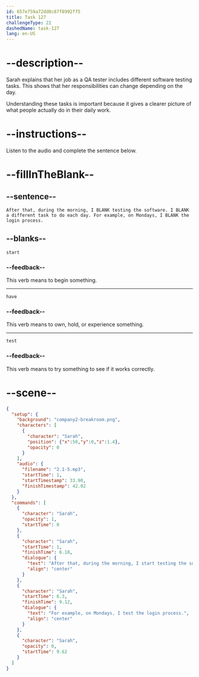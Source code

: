 ```yaml
---
id: 657e759a72dd0c67f8992ff5
title: Task 127
challengeType: 22
dashedName: task-127
lang: en-US
---
```


<!-- (audio) Sarah: After that, during the morning, I start testing the software. I have a different task to do each day. For example, on Mondays, I test the login process. -->

# --description--

Sarah explains that her job as a QA tester includes different software testing tasks. This shows that her responsibilities can change depending on the day.

Understanding these tasks is important because it gives a clearer picture of what people actually do in their daily work.

# --instructions--

Listen to the audio and complete the sentence below.

# --fillInTheBlank--

## --sentence--

`After that, during the morning, I BLANK testing the software. I BLANK a different task to do each day. For example, on Mondays, I BLANK the login process.`

## --blanks--

`start`

### --feedback--

This verb means to begin something.

---

`have`

### --feedback--

This verb means to own, hold, or experience something.

---

`test`

### --feedback--

This verb means to try something to see if it works correctly.

# --scene--

```json
{
  "setup": {
    "background": "company2-breakroom.png",
    "characters": [
      {
        "character": "Sarah",
        "position": {"x":50,"y":0,"z":1.4},
        "opacity": 0
      }
    ],
    "audio": {
      "filename": "2.1-5.mp3",
      "startTime": 1,
      "startTimestamp": 33.90,
      "finishTimestamp": 42.02
    }
  },
  "commands": [
    {
      "character": "Sarah",
      "opacity": 1,
      "startTime": 0
    },
    {
      "character": "Sarah",
      "startTime": 1,
      "finishTime": 6.18,
      "dialogue": {
        "text": "After that, during the morning, I start testing the software. I have a different task to do each day.",
        "align": "center"
      }
    },
    {
      "character": "Sarah",
      "startTime": 6.3,
      "finishTime": 9.12,
      "dialogue": {
        "text": "For example, on Mondays, I test the login process.",
        "align": "center"
      }
    },
    {
      "character": "Sarah",
      "opacity": 0,
      "startTime": 9.62
    }
  ]
}
```
